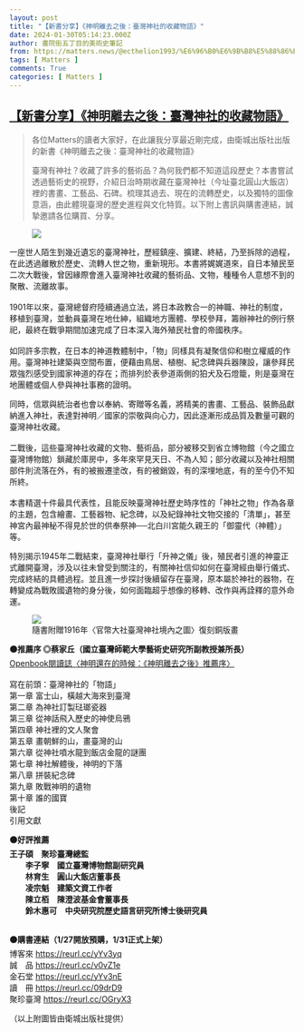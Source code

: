 ```yaml
---
layout: post
title: "【新書分享】《神明離去之後：臺灣神社的收藏物語》"
date: 2024-01-30T05:14:23.000Z
author: 書院街五丁目的美術史筆記
from: https://matters.news/@ecthelion1993/%E6%96%B0%E6%9B%B8%E5%88%86%E4%BA%AB-%E7%A5%9E%E6%98%8E%E9%9B%A2%E5%8E%BB%E4%B9%8B%E5%BE%8C-%E8%87%BA%E7%81%A3%E7%A5%9E%E7%A4%BE%E7%9A%84%E6%94%B6%E8%97%8F%E7%89%A9%E8%AA%9E-bafybeib6k7ar2wiaedvirbny3i42fomwgoxvr5mq7qdpbed6khvdktwk7u
tags: [ Matters ]
comments: True
categories: [ Matters ]
---
```

<!--1706591663000-->
[【新書分享】《神明離去之後：臺灣神社的收藏物語》](https://matters.news/@ecthelion1993/%E6%96%B0%E6%9B%B8%E5%88%86%E4%BA%AB-%E7%A5%9E%E6%98%8E%E9%9B%A2%E5%8E%BB%E4%B9%8B%E5%BE%8C-%E8%87%BA%E7%81%A3%E7%A5%9E%E7%A4%BE%E7%9A%84%E6%94%B6%E8%97%8F%E7%89%A9%E8%AA%9E-bafybeib6k7ar2wiaedvirbny3i42fomwgoxvr5mq7qdpbed6khvdktwk7u)
------

<div>
<blockquote><p>各位Matters的讀者大家好，在此讓我分享最近剛完成，由衛城出版社出版的新書《神明離去之後：臺灣神社的收藏物語》<br class="smart"></p><p>臺灣有神社？收藏了許多的藝術品？為何我們都不知道這段歷史？本書嘗試透過藝術史的視野，介紹日治時期收藏在臺灣神社（今址臺北圓山大飯店）裡的書畫、工藝品、石碑。梳理其過去、現在的流轉歷史，以及獨特的圖像意涵，由此體現臺灣的歷史進程與文化特質。以下附上書訊與購書連結，誠摯邀請各位購買、分享。</p></blockquote><figure class="image"><img src="https://imagedelivery.net/kDRCweMmqLnTPNlbum-pYA/prod/embed/66fd038c-e09f-48b9-9ed3-a670e42fbd9d.jpeg/public" referrerpolicy="no-referrer"><figcaption></figcaption></figure><p></p><p>一座世人陌生到幾近遺忘的臺灣神社，歷經鎮座、擴建、終結，乃至拆除的過程，在此透過離散於歷史、流轉人世之物，重新現形。本書將娓娓道來，自日本殖民至二次大戰後，曾因緣際會進入臺灣神社收藏的藝術品、文物，種種令人意想不到的聚散、流離故事。<br class="smart"><br class="smart">1901年以來，臺灣總督府陸續通過立法，將日本政教合一的神職、神社的制度，移植到臺灣，並動員臺灣在地仕紳，組織地方團體、學校參拜，籌辦神社的例行祭祀，最終在戰爭期間加速完成了日本深入海外殖民社會的帝國秩序。<br class="smart"><br class="smart">如同許多宗教，在日本的神道教體制中，「物」同樣具有凝聚信仰和樹立權威的作用。臺灣神社建築與空間布置，便藉由鳥居、植樹、紀念碑與兵器陳設，讓參拜民眾強烈感受到國家神道的存在；而排列於表參道兩側的狛犬及石燈籠，則是臺灣在地團體或個人參與神社事務的證明。</p><p>同時，信眾與統治者也會以奉納、寄贈等名義，將精美的書畫、工藝品、裝飾品獻納進入神社，表達對神明／國家的崇敬與向心力，因此逐漸形成品質及數量可觀的臺灣神社收藏。<br class="smart"><br class="smart">二戰後，這些臺灣神社收藏的文物、藝術品，部分被移交到省立博物館（今之國立臺灣博物館）鎖藏於庫房中，多年來罕見天日、不為人知；部分收藏以及神社相關部件則流落在外，有的被搬遷塗改，有的被銷毀，有的深埋地底，有的至今仍不知所終。<br class="smart"><br class="smart">本書精選十件最具代表性，且能反映臺灣神社歷史時序性的「神社之物」作為各章的主題，包含繪畫、工藝器物、紀念碑，以及紀錄神社文物交接的「清單」，甚至神宮內最神秘不得見於世的供奉祭神──北白川宮能久親王的「御靈代（神體）」等。</p><p>特別揭示1945年二戰結束，臺灣神社舉行「升神之儀」後，殖民者引進的神靈正式離開臺灣，涉及以往未曾受到關注的，有關神社信仰如何在臺灣經由舉行儀式、完成終結的具體過程。並且進一步探討後續留存在臺灣，原本屬於神社的器物，在轉變成為戰敗國遺物的身分後，如何面臨超乎想像的移轉、改作與再詮釋的意外命運。</p><figure class="image"><img src="https://imagedelivery.net/kDRCweMmqLnTPNlbum-pYA/prod/embed/01cc2ee3-b6db-473d-87b4-951ede02c577.jpeg/public" referrerpolicy="no-referrer"><figcaption>隨書附贈1916年〈官幣大社臺灣神社境內之圖〉復刻銅版畫</figcaption></figure><p><strong>⚫推薦序 ◎蔡家丘（國立臺灣師範大學藝術史研究所副教授兼所長）</strong><br class="smart"><a target="_blank" rel="noopener noreferrer nofollow" href="https://www.openbook.org.tw/article/p-68733">Openbook閱讀誌〈神明還在的時候：《神明離去之後》推薦序〉</a><br class="smart"><br class="smart">寫在前頭：臺灣神社的「物語」<br class="smart">第一章 富士山，橫越大海來到臺灣<br class="smart">第二章 為神社訂製琺瑯瓷器<br class="smart">第三章 從神話飛入歷史的神使烏鴉<br class="smart">第四章 神社裡的文人聚會<br class="smart">第五章 畫朝鮮的山，畫臺灣的山<br class="smart">第六章 從神社噴水龍到飯店金龍的謎團<br class="smart">第七章 神社解體後，神明的下落<br class="smart">第八章 拼裝紀念碑<br class="smart">第九章 敗戰神明的遺物<br class="smart">第十章 誰的國寶<br class="smart">後記<br class="smart">引用文獻</p><p><strong>⚫好評推薦</strong><br class="smart"><strong>王子碩　聚珍臺灣總監<br class="smart">　　李子寧　國立臺灣博物館副研究員<br class="smart">　　林育生　圓山大飯店董事長<br class="smart">　　凌宗魁　建築文資工作者<br class="smart">　　陳立栢　陳澄波基金會董事長<br class="smart">　　鈴木惠可　中央研究院歷史語言研究所博士後研究員</strong></p><p><br class="smart"><strong>⚫購書連結（1/27開放預購，1/31正式上架）</strong><br class="smart">博客來 <a target="_blank" rel="noopener noreferrer nofollow" href="https://reurl.cc/yYv3yq">https://reurl.cc/yYv3yq</a>　<br class="smart">誠　品 <a target="_blank" rel="noopener noreferrer nofollow" href="https://reurl.cc/v0vZ1e">https://reurl.cc/v0vZ1e</a><br class="smart">金石堂 <a target="_blank" rel="noopener noreferrer nofollow" href="https://reurl.cc/yYv3nE">https://reurl.cc/yYv3nE</a><br class="smart">讀　冊 <a target="_blank" rel="noopener noreferrer nofollow" href="https://reurl.cc/09drD9">https://reurl.cc/09drD9</a><br class="smart">聚珍臺灣 <a target="_blank" rel="noopener noreferrer nofollow" href="https://reurl.cc/OGryX3">https://reurl.cc/OGryX3</a></p><p>（以上附圖皆由衛城出版社提供）</p>
</div>
